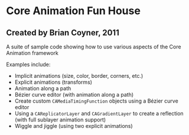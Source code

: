 # Core Animation Fun House
## Created by Brian Coyner, 2011

A suite of sample code showing how to use various aspects of the Core Animation framework

Examples include:

- Implicit animations (size, color, border, corners, etc.)
- Explicit animations (transforms)
- Animation along a path 
- Bézier curve editor (with animation along a path)
- Create custom `CAMediaTimingFunction` objects using a Bézier curve editor
- Using a `CAReplicatorLayer` and `CAGradientLayer` to create a reflection (with full sublayer animation support)
- Wiggle and jiggle (using two explicit animations)